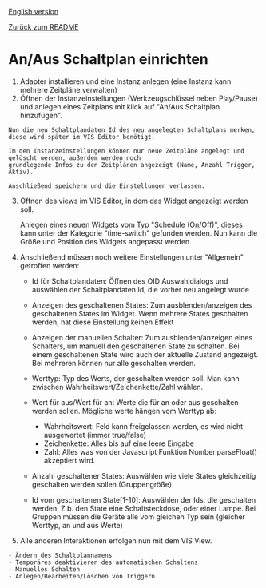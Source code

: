 [English version](Setup.en.md)

[Zurück zum README](../README.md)

# An/Aus Schaltplan einrichten

  1. Adapter installieren und eine Instanz anlegen (eine Instanz kann mehrere Zeitpläne verwalten)
  2. Öffnen der Instanzeinstellungen (Werkzeugschlüssel neben Play/Pause) und anlegen eines Zeitplans mit klick auf
    "An/Aus Schaltplan hinzufügen". 
    
    Nun die neu Schaltplandaten Id des neu angelegten Schaltplans merken, diese wird später im VIS Editor benötigt.
    
    Im den Instanzeinstellungen können nur neue Zeitpläne angelegt und gelöscht werden, außerdem werden noch
    grundlegende Infos zu den Zeitplänen angezeigt (Name, Anzahl Trigger, Aktiv).
    
    Anschließend speichern und die Einstellungen verlassen.
  3. Öffnen des views im VIS Editor, in dem das Widget angezeigt werden soll.
  
     Anlegen eines neuen Widgets vom Typ "Schedule (On/Off)", dieses kann unter der Kategorie "time-switch" gefunden
     werden. Nun kann die Größe und Position des Widgets angepasst werden.
     
  4. Anschließend müssen noch weitere Einstellungen unter "Allgemein" getroffen werden:
  
     - Id für Schaltplandaten: Öffnen des OID Auswahldialogs und auswählen der Schaltplandaten Id, die vorher neu
        angelegt wurde
     - Anzeigen des geschaltenen States: Zum ausblenden/anzeigen des geschaltenen States im Widget. Wenn mehrere
        States geschalten werden, hat diese Einstellung keinen Effekt
     - Anzeigen der manuellen Schalter: Zum ausblenden/anzeigen eines Schalters, um manuell den geschaltenen State
        zu schalten. Bei einem geschaltenen State wird auch der aktuelle Zustand angezeigt. Bei mehreren können nur
        alle geschalten werden.
     - Werttyp: Typ des Werts, der geschalten werden soll. Man kann zwischen Wahrheitswert/Zeichenkette/Zahl wählen.
     - Wert für aus/Wert für an: Werte die für an oder aus geschalten werden sollen. Mögliche werte hängen vom Werttyp ab:

        - Wahrheitswert: Feld kann freigelassen werden, es wird nicht ausgewertet (immer true/false)
        - Zeichenkette: Alles bis auf eine leere Eingabe
        - Zahl: Alles was von der Javascript Funktion Number.parseFloat() akzeptiert wird.
        
     - Anzahl geschaltener States: Auswählen wie viele States gleichzeitig geschalten werden sollen (Gruppengröße)
     - Id vom geschaltenen State[1-10]: Auswählen der Ids, die geschalten werden. Z.b. den State eine Schaltsteckdose,
      oder einer Lampe. Bei Gruppen müssen die Geräte alle vom gleichen Typ sein (gleicher Werttyp, an und aus Werte)
      
  5. Alle anderen Interaktionen erfolgen nun mit dem VIS View.
  
    - Ändern des Schaltplannamens
    - Temporäres deaktivieren des automatischen Schaltens
    - Manuelles Schalten
    - Anlegen/Bearbeiten/Löschen von Triggern
